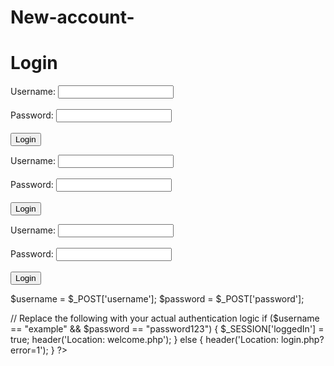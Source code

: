 # New-account-<!-- Start of login page code -->
<html>
  <head>
    <title>Tadenex Forex capital - Login</title>
  </head>
  <body>
    <h1>Login</h1>
    <form action="login.php" method="post">
      <label for="username">Username:</label>
      <input type="text" id="username" name="username"><br><br>
      <label for="password">Password:</label>
      <input type="password" id="password" name="password"><br><br>
      <input type="submit" value="Login">
    </form>
  </body>
</html>
<!-- End of login page code -->
<form action="login.php" method="post">
  <label for="username">Username:</label>
  <input type="text" id="username" name="username"><br><br>
  <label for="password">Password:</label>
  <input type="password" id="password" name="password"><br><br>
  <input type="submit" value="Login">
</form>
<script>
function validateForm() {
  var username = document.forms["loginForm"]["username"].value;
  var password = document.forms["loginForm"]["password"].value;
  if (username == "" || password == "") {
    alert("Please fill in all fields");
    return false;
  }
}
</script>
<form action="login.php" method="post" name="loginForm" onsubmit="return validateForm()">
  <label for="username">Username:</label>
  <input type="text" id="username" name="username"><br><br>
  <label for="password">Password:</label>
  <input type="password" id="password" name="password"><br><br>
  <input type="submit" value="Login">
</form>
<?php
session_start();

$username = $_POST['username'];
$password = $_POST['password'];

// Replace the following with your actual authentication logic
if ($username == "example" && $password == "password123") {
  $_SESSION['loggedIn'] = true;
  header('Location: welcome.php');
} else {
  header('Location: login.php?error=1');
}
?>
